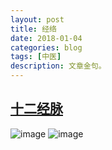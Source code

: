 ```yaml
---
layout: post
title: 经络
date: 2018-01-04
categories: blog
tags: [中医]
description: 文章金句。
---
```


## [十二经脉](http://www.quanxue.cn/CT_ZhongYi/JingLuoIndex.html)


![image](http://image100.360doc.com/DownloadImg/2016/09/2412/80729210_4.jpg)
![image](http://www.med66.com/upload/html/2016/09/yl180501.png)
